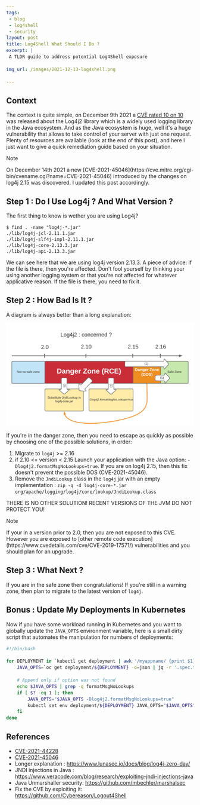 ```yaml
---
tags: 
 - blog
 - log4shell
 - security
layout: post
title: Log4Shell What Should I Do ?
excerpt: |
 A TLDR guide to address potential Log4Shell exposure

img_url: /images/2021-12-13-log4shell.png

---
```

## Context

The context is quite simple, on December 9th 2021 a [CVE rated 10 on 10](https://cve.mitre.org/cgi-bin/cvename.cgi?name=CVE-2021-44228) was released about the Log4j2 library which is a widely used logging library in the Java ecosystem. And as the Java ecosystem is huge, well it's a huge vulnerability that allows to take control of your server with just one request. Plenty of resources are available (look at the end of this post), and here I just want to give a quick remediation guide based on your situation.


<div class="admonition note">
<p class="admonition-title">Note</p>
<p>On December 14th 2021 a new [CVE-2021-45046](https://cve.mitre.org/cgi-bin/cvename.cgi?name=CVE-2021-45046) introduced by the changes on log4j 2.15 was discovered. I updated this post accordingly.</p>
</div>


## Step 1 : Do I Use Log4j ? And What Version ?

The first thing to know is wether you are using Log4j?

```shell 
$ find . -name "log4j-*.jar"
./lib/log4j-jcl-2.11.1.jar
./lib/log4j-slf4j-impl-2.11.1.jar
./lib/log4j-core-2.13.3.jar
./lib/log4j-api-2.13.3.jar
```

We can see here that we are using log4j version 2.13.3. A piece of advice: if the file is there, then you're affected. Don't fool yourself by thinking your using another logging system or that you're not affected for whatever applicative reason. If the file is there, you need to fix it.


## Step 2 : How Bad Is It ?

A diagram is always better than a long explanation:

![Log4ShellConcerned](/images/2021-12-13-log4shell-diagram.png)

If you're in the danger zone, then you need to escape as quickly as possible by choosing one of the possible solutions, in order:

1. Migrate to `log4j` >= 2.16
2. if 2.10 <= version < 2.15 Launch your application with the Java option: `-Dlog4j2.formatMsgNoLookups=true`. If you are on log4j 2.15, then this fix doesn't prevent the possible DOS (CVE-2021-45046).
3. Remove the `JndiLookup` class in the `log4j` jar with an empty implementation : `zip -q -d log4j-core-*.jar org/apache/logging/log4j/core/lookup/JndiLookup.class`


THERE IS NO OTHER SOLUTION! RECENT VERSIONS OF THE JVM DO NOT PROTECT YOU!

<div class="admonition warning">
<p class="admonition-title">Note</p>
<p>If your in a version prior to 2.0, then you are not exposed to this CVE. However you are exposed to [other remote code execution](https://www.cvedetails.com/cve/CVE-2019-17571/) vulnerabilities and you should plan for an upgrade.</p>
</div>

## Step 3 : What Next ?

If you are in the safe zone then congratulations! If you're still in a warning zone, then plan to migrate to the latest version of `log4j`.


## Bonus : Update My Deployments In Kubernetes

Now if you have some workload running in Kubernetes and you want to globally update the `JAVA_OPTS` environment variable, here is a small dirty script that automates the manipulation for numbers of deployments:

```bash
#!/bin/bash

for DEPLOYMENT in `kubectl get deployment | awk '/myappname/ {print $1}'`;do
    JAVA_OPTS=`oc get deployment/${DEPLOYMENT} -o=json | jq -r '.spec.template.spec.containers[0].env[] | select(.name | test("JAVA_OPTS")).value'`

    # Append only if option was not found
    echo $JAVA_OPTS | grep -q formatMsgNoLookups 
    if [ $? -eq 1 ]; then
        JAVA_OPTS="$JAVA_OPTS -Dlog4j2.formatMsgNoLookups=true"     
        kubectl set env deployment/${DEPLOYMENT} JAVA_OPTS="$JAVA_OPTS"
    fi
done
```

## References
- [CVE-2021-44228](https://cve.mitre.org/cgi-bin/cvename.cgi?name=CVE-2021-44228)
- [CVE-2021-45046](https://cve.mitre.org/cgi-bin/cvename.cgi?name=CVE-2021-45046)
- Longer explanation : https://www.lunasec.io/docs/blog/log4j-zero-day/
- JNDI injections in Java : https://www.veracode.com/blog/research/exploiting-jndi-injections-java
- Java Unmarshaller security: https://github.com/mbechler/marshalsec
- Fix the CVE by exploiting it: https://github.com/Cybereason/Logout4Shell
